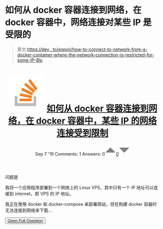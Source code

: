 # 如何从 docker 容器连接到网络，在 docker 容器中，网络连接对某些 IP 是受限的

> 原文:[https://dev . to/espoir/how-to-connect-to-network-from-a-docker-container-where-the-network-connection-is-restricted-for-some-IP-8lp](https://dev.to/espoir/how-to-connect-to-network-from-a-docker-container-where-the-network-connection-is-restricted-for-some-ip-8lp)

<header>

# ![](img/01c67cd39e9a8e551fcb75e1091225e9.png) [如何从 docker 容器连接到网络，在 docker 容器中，某些 IP 的网络连接受到限制](https://stackoverflow.com/questions/57832762/how-to-connect-to-network-from-a-docker-container-where-network-connection-is-re)

Sep 7 '19 Comments: 1 Answers: 0[![](img/e3f0373ec76330150a340eacd410b600.png)0![](img/f7bb704c8c93dfae05d2b57012ed2754.png)](https://stackoverflow.com/questions/57832762/how-to-connect-to-network-from-a-docker-container-where-network-connection-is-re) </header>

问题是

我将一个应用程序部署到一个网络上的 Linux VPS，其中只有一个 IP 地址可以连接到 internet，即 VPS 的 IP 地址。

我正在使用 docker 和 docker-compose 来部署网站，但在构建 docker 容器时无法连接到网络来下载…

<button class="ltag__stackexchange--btn" type="button">[Open Full Question](https://stackoverflow.com/questions/57832762/how-to-connect-to-network-from-a-docker-container-where-network-connection-is-re)</button>